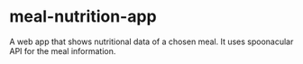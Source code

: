 # meal-nutrition-app
A web app that shows nutritional data of a chosen meal. It uses spoonacular API for the meal information.
